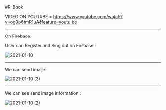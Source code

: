 #R-Book

VIDEO ON YOUTUBE = https://www.youtube.com/watch?v=og0p6tmR1uA&feature=youtu.be

----------------------------------------------------------------------------------------------------------------------------------------------------------------------

On Firebase: 

User can Register and Sing out on Firebase :

![2021-01-10](https://user-images.githubusercontent.com/64332825/104125641-18f03900-5369-11eb-8294-f7e6e958a402.png)

----------------------------------------------------------------------------------------------------------------------------------------------------------------------

We can send image :

![2021-01-10 (3)](https://user-images.githubusercontent.com/64332825/104125637-168ddf00-5369-11eb-8bb5-2672c8f2d03c.png)

----------------------------------------------------------------------------------------------------------------------------------------------------------------------------

We can see send image information :


![2021-01-10 (2)](https://user-images.githubusercontent.com/64332825/104134686-5a4e0c00-539c-11eb-982c-4b33188d13d8.png)


